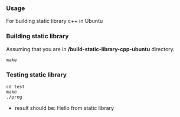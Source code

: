 ### Usage
For building static library c++ in Ubuntu


### Building static library

Assuming that you are in **/build-static-library-cpp-ubuntu** directory.

````
make
````

### Testing static library

````
cd test
make
./prog
````

- result should be: Hello from static library
